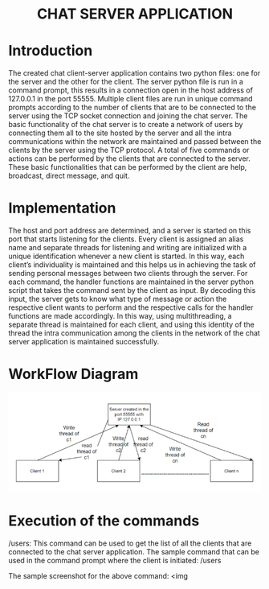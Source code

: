 <h1 align = "center">
CHAT SERVER APPLICATION
</h1>

# Introduction
The created chat client-server application contains two python files: one for the server and the other for the client. The server python file is run in a command prompt, this results in a connection open in the host address of 127.0.0.1 in the port 55555. Multiple client files are run in unique command prompts according to the number of clients that are to be connected to the server using the TCP socket connection and joining the chat server. The basic functionality of the chat server is to create a network of users by connecting them all to the site hosted by the server and all the intra communications within the network are maintained and passed between the clients by the server using the TCP protocol. A total of five commands or actions can be performed by the clients that are connected to the server. These basic functionalities that can be performed by the client are help, broadcast, direct message, and quit.

# Implementation
The host and port address are determined, and a server is started on this port that starts listening for the clients. Every client is assigned an alias name and separate threads for listening and writing are initialized with a unique identification whenever a new client is started. In this way, each client’s individuality is maintained and this helps us in achieving the task of sending personal messages between two clients through the server. For each command, the handler functions are maintained in the server python script that takes the command sent by the client as input. By decoding this input, the server gets to know what type of message or action the respective client wants to perform and the respective calls for the handler functions are made accordingly. In this way, using multithreading, a separate thread is maintained for each client, and using this identity of the thread the intra communication among the clients in the network of the chat server application is maintained successfully.

# WorkFlow Diagram
<img src = "https://github.com/shaalni01/Chat-Server-Application/blob/main/Workflow%20Diagram.png" />

# Execution of the commands
/users: This command can be used to get the list of all the clients that are connected to the chat server application.
The sample command that can be used in the command prompt where the client is initiated:
/users

The sample screenshot for the above command:
<img 

